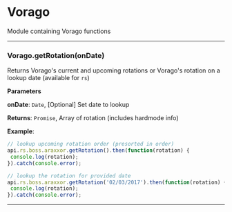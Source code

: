 # Vorago

Module containing Vorago functions



* * *

### Vorago.getRotation(onDate) 

Returns Vorago's current and upcoming rotations or Vorago's rotation on a lookup date (available for `rs`)

**Parameters**

**onDate**: `Date`, [Optional] Set date to lookup

**Returns**: `Promise`, Array of rotation (includes hardmode info)

**Example**:

```js
// lookup upcoming rotation order (presorted in order)api.rs.boss.araxxor.getRotation().then(function(rotation) { console.log(rotation);}).catch(console.error);// lookup the rotation for provided dateapi.rs.boss.araxxor.getRotation('02/03/2017').then(function(rotation) { console.log(rotation);}).catch(console.error);
```



* * *










